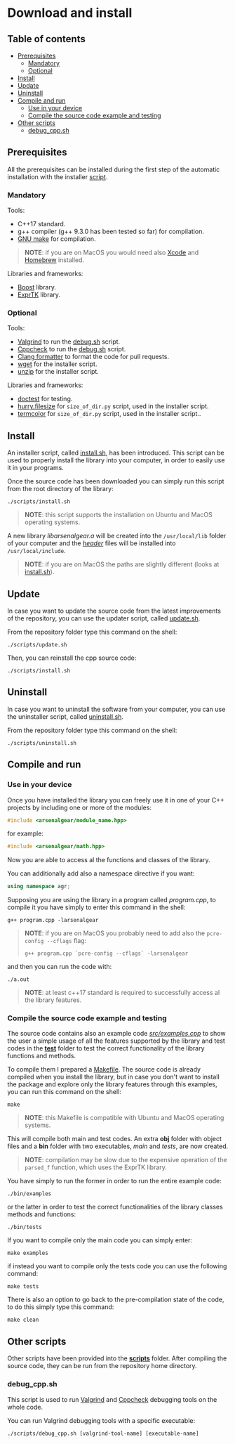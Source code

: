 # Download and install

## Table of contents

- [Prerequisites](#prerequisites)
  - [Mandatory](#mandatory)
  - [Optional](#optional)
- [Install](#install)
- [Update](#update)
- [Uninstall](#uninstall)
- [Compile and run](#compile-and-run)
  - [Use in your device](#use-in-your-device)
  - [Compile the source code example and testing](#compile-the-source-code-example-and-testing)
- [Other scripts](#other-scripts)
  - [debug_cpp.sh](#debugsh)

## Prerequisites

All the prerequisites can be installed during the first step of the automatic installation with the installer [script](https://github.com/JustWhit3/arsenalgear-cpp/blob/main/scripts/install.sh).

### Mandatory

Tools:

- C++17 standard.
- g++ compiler (g++ 9.3.0 has been tested so far) for compilation.
- [GNU make](https://www.opensourceforu.com/2012/06/gnu-make-in-detail-for-beginners/#:~:text=Installing%20GNU%20Make,install%20build%2Dessential.) for compilation.

> **NOTE**: if you are on MacOS you would need also [Xcode](https://www.freecodecamp.org/news/how-to-download-and-install-xcode/) and [Homebrew](https://brew.sh/index_it) installed.

Libraries and frameworks:

- [Boost](https://www.boost.org/) library.
- [ExprTK](http://www.partow.net/programming/exprtk/) library.

### Optional

Tools:

- [Valgrind](https://valgrind.org/) to run the [debug.sh](#debugsh) script.
- [Cppcheck](https://github.com/danmar/cppcheck) to run the [debug.sh](#debugsh) script.
- [Clang formatter](https://stackoverflow.com/questions/20756924/how-can-i-install-clang-format-in-ubuntu#:~:text=16.04%2C%20simply%20do%3A-,sudo%20apt%20install%20clang%2Dformat,-Share) to format the code for pull requests.
- [wget](https://www.techwalla.com/articles/how-to-install-wget-in-ubuntu) for the installer script.
- [unzip](https://www.mysoftkey.com/linux/how-to-do-zip-and-unzip-file-in-ubuntu-linux/) for the installer script.

Libraries and frameworks:

- [doctest](https://github.com/onqtam/doctest) for testing.
- [hurry.filesize](https://pypi.org/project/hurry.filesize/) for `size_of_dir.py` script, used in the installer script.
- [termcolor](https://pypi.org/project/termcolor/) for `size_of_dir.py` script, used in the installer script..

## Install

An installer script, called [install.sh](https://github.com/JustWhit3/arsenalgear-cpp/blob/main/scripts/install.sh), has been introduced. This script can be used to properly install the library into your computer, in order to easily use it in your programs.

Once the source code has been downloaded you can simply run this script from the root directory of the library:

```shell
./scripts/install.sh
```
> **NOTE**: this script supports the installation on Ubuntu and MacOS operating systems.

A new library *libarsenalgear.a* will be created into the `/usr/local/lib` folder of your computer and the [*header*](https://github.com/JustWhit3/arsenalgear-cpp/blob/main/include) files will be installed into `/usr/local/include`.
> **NOTE**: if you are on MacOS the paths are slightly different (looks at [install.sh](https://github.com/JustWhit3/arsenalgear-cpp/blob/main/scripts/install.sh)).

## Update

In case you want to update the source code from the latest improvements of the repository, you can use the updater script, called [update.sh](https://github.com/JustWhit3/arsenalgear-cpp/blob/main/scripts/update.sh).

From the repository folder type this command on the shell:

```shell
./scripts/update.sh
```

Then, you can reinstall the cpp source code:

```shell
./scripts/install.sh
```

## Uninstall

In case you want to uninstall the software from your computer, you can use the uninstaller script, called [uninstall.sh](https://github.com/JustWhit3/arsenalgear-cpp/blob/main/scripts/uninstall.sh).

From the repository folder type this command on the shell:

```shell
./scripts/uninstall.sh
```

## Compile and run

### Use in your device

Once you have installed the library you can freely use it in one of your C++ projects by including one or more of the modules:

```c++
#include <arsenalgear/module_name.hpp>
```

for example:

```c++
#include <arsenalgear/math.hpp>
```

Now you are able to access al the functions and classes of the library.

You can additionally add also a namespace directive if you want:

```c++
using namespace agr;
```

Supposing you are using the library in a program called *program.cpp*, to compile it you have simply to enter this command in the shell:

```shell
g++ program.cpp -larsenalgear
```
> **NOTE**: if you are on MacOS you probably need to add also the `pcre-config --cflags` flag:
>
> ```shell
> g++ program.cpp `pcre-config --cflags` -larsenalgear
> ```

and then you can run the code with:

```shell
./a.out
```

> **NOTE**: at least c++17 standard is required to successfully access al the library features.

### Compile the source code example and testing

The source code contains also an example code [*src/examples.cpp*](https://github.com/JustWhit3/arsenalgear-cpp/blob/main/src/examples.cpp) to show the user a simple usage of all the features supported by the library and test codes in the [**test**](https://github.com/JustWhit3/osmanip/blob/main/cpp/test) folder to test the correct functionality of the library functions and methods.

To compile them I prepared a [Makefile](https://github.com/JustWhit3/arsenalgear-cpp/blob/main/Makefile). The source code is already compiled when you install the library, but in case you don't want to install the package and explore only the library features through this examples, you can run this command on the shell:

```shell
make
```
> **NOTE**: this Makefile is compatible with Ubuntu and MacOS operating systems.

This will compile both main and test codes. An extra **obj** folder with object files and a **bin** folder with two executables, *main* and *tests*, are now created.
>**NOTE**: compilation may be slow due to the expensive operation of the `parsed_f` function, which uses the ExprTK library.

You have simply to run the former in order to run the entire example code:

```shell
./bin/examples
```

or the latter in order to test the correct functionalities of the library classes methods and functions:

```shell
./bin/tests
```

If you want to compile only the main code you can simply enter:

```shell
make examples
```

if instead you want to compile only the tests code you can use the following command:

```shell
make tests
```

There is also an option to go back to the pre-compilation state of the code, to do this simply type this command:

```shell
make clean
```

## Other scripts

Other scripts have been provided into the [**scripts**](https://github.com/JustWhit3/arsenalgear-cpp/blob/main/scripts) folder. After compiling the source code, they can be run from the repository home directory.

### debug_cpp.sh

This script is used to run [Valgrind](https://valgrind.org/) and [Cppcheck](https://github.com/danmar/cppcheck) debugging tools on the whole code.

You can run Valgrind debugging tools with a specific executable:

```shell
./scripts/debug_cpp.sh [valgrind-tool-name] [executable-name]
```
